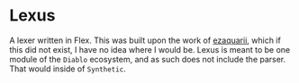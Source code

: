 # Lexus

A lexer written in Flex.
This was built upon the work of [ezaquarii](https://github.com/ezaquarii/bison-flex-cpp-example), which if this did not exist, I have no idea where I would be.
Lexus is meant to be one module of the `Diablo` ecosystem, and as such does not include the parser.
That would inside of `Synthetic`.
